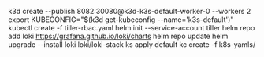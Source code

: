 k3d  create --publish 8082:30080@k3d-k3s-default-worker-0 --workers 2
export KUBECONFIG="$(k3d get-kubeconfig --name='k3s-default')"
kubectl create -f tiller-rbac.yaml
helm init --service-account tiller
helm repo add loki https://grafana.github.io/loki/charts
helm repo update
helm upgrade --install loki loki/loki-stack
ks apply default
kc create -f k8s-yamls/
